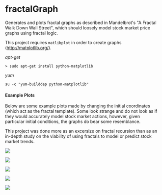 fractalGraph
============

Generates and plots fractal graphs as described in Mandelbrot's "A Fractal Walk Down Wall Street", which should loosely model stock market price graphs using fractal logic.

This project requires `matlibplot` in order to create graphs (http://matplotlib.org/).

_apt-get_

```
> sudo apt-get install python-matplotlib
```

_yum_

```
su -c "yum-builddep python-matplotlib"
```


#### Example Plots

Below are some example plots made by changing the initial coordinates (which act as the fractal template). Some look strange and do not look as if they would accurately model stock market actions, however, given particular initial conditions, the graphs do bear some resemblance. 

This project was done more as an excersize on fractal recursion than as an in-depth study on the viability of using fractals to model or predict stock market trends.

![](http://i.imgur.com/yToyOs7.png)

![](http://i.imgur.com/SzcsxgU.png)

![](http://i.imgur.com/vwcqezh.png)

![](http://i.imgur.com/62vheZJ.png)

![](http://i.imgur.com/tQgkp6h.png)
